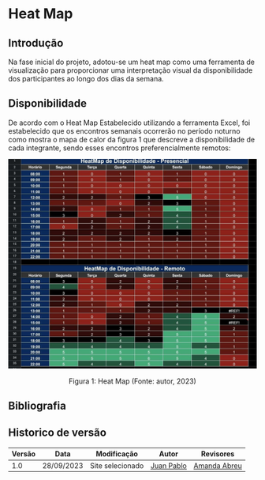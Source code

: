 # Heat Map

## Introdução

Na fase inicial do projeto, adotou-se um heat map como uma ferramenta de visualização para proporcionar uma interpretação visual da disponibilidade dos participantes ao longo dos dias da semana.

## Disponibilidade


De acordo com o Heat Map Estabelecido utilizando a ferramenta Excel, foi estabelecido que os encontros semanais ocorrerão no período noturno como mostra o mapa de calor da figura 1 que descreve a disponibilidade de cada integrante, sendo esses encontros preferencialmente remotos:


<div style= "text-align: center">
    <img src="../../assets/heat.jpg">
    <p>Figura 1: Heat Map (Fonte: autor, 2023)</p> 
</div>


## Bibliografia



## Historico de versão

| Versão | Data       | Modificação                             | Autor                         | Revisores                         |
| ------ | ---------- | --------------------------------------- | ----------------------------- |-----------------------------------|
|    1.0  |   28/09/2023   |   Site selecionado |  [Juan Pablo](https://github.com/Juan-Ricarte) | [Amanda Abreu](https://github.com/Amandaaaaabreu) |

